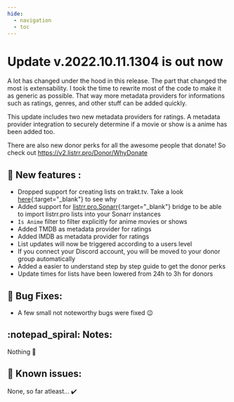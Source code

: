 ```yaml
---
hide:
  - navigation
  - toc
---
```


# Update v.2022.10.11.1304 is out now

A lot has changed under the hood in this release. The part that changed the most is extensability. I took the time to rewrite most of the code to make it as generic as possible. That way more metadata providers for informations such as ratings, genres, and other stuff can be added quickly.

This update includes two new metadata providers for ratings. A metadata provider integration to securely determine if a movie or show is a anime has been added too.

There are also new donor perks for all the awesome people that donate! So check out https://v2.listrr.pro/Donor/WhyDonate

## :rocket: New features :
- Dropped support for creating lists on trakt.tv. Take a look [here](https://github.com/trakt/api-help/discussions/350){:target="_blank"} to see why
- Added support for [listrr.pro.Sonarr](https://github.com/TheUltimateC0der/listrr.pro.Sonarr){:target="_blank"} bridge to be able to import listrr.pro lists into your Sonarr instances
- `Is Anime` filter to filter explicitly for anime movies or shows
- Added TMDB as metadata provider for ratings 
- Added IMDB as metadata provider for ratings
- List updates will now be triggered according to a users level
- If you connect your Discord account, you will be moved to your donor group automatically
- Added a easier to understand step by step guide to get the donor perks
- Update times for lists have been lowered from 24h to 3h for donors



## :bug: Bug Fixes:
- A few small not noteworthy bugs were fixed :wink:

## :notepad_spiral: Notes:
Nothing :shrug:

## :exploding_head: Known issues:
None, so far atleast... :heavy_check_mark: